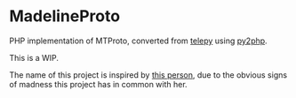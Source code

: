 # MadelineProto

PHP implementation of MTProto, converted from [telepy](https://github.com/griganton/telepy) using [py2php](https://github.com/dan-da/py2php).  

This is a WIP.

The name of this project is inspired by [this person](https://s-media-cache-ak0.pinimg.com/736x/f0/a1/70/f0a170718baeb0e3817c612d96f5d1cf.jpg), due to the obvious signs of madness this project has in common with her.
